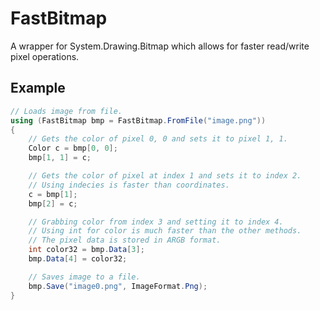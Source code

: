 # FastBitmap
A wrapper for System.Drawing.Bitmap which allows for faster read/write pixel operations.

## Example
```C#
// Loads image from file.
using (FastBitmap bmp = FastBitmap.FromFile("image.png"))
{
	// Gets the color of pixel 0, 0 and sets it to pixel 1, 1.
	Color c = bmp[0, 0];
	bmp[1, 1] = c;

	// Gets the color of pixel at index 1 and sets it to index 2.
	// Using indecies is faster than coordinates.
	c = bmp[1];
	bmp[2] = c;

	// Grabbing color from index 3 and setting it to index 4.
	// Using int for color is much faster than the other methods.
	// The pixel data is stored in ARGB format.
	int color32 = bmp.Data[3];
	bmp.Data[4] = color32;

	// Saves image to a file.
	bmp.Save("image0.png", ImageFormat.Png);
}
```
